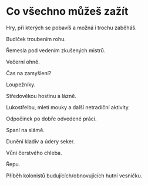 Co všechno můžeš zažít
======================
Hry, při kterých se pobavíš a možná i trochu zaběháš.

Budíček troubením rohu.

Řemesla pod vedením zkušených mistrů.

Večerní ohně.

Čas na zamyšlení?

Loupežníky.

Středověkou hostinu a lázně.

Lukostřelbu, mletí mouky a další netradiční aktivity.

Odpočinek po dobře odvedené práci.

Spaní na slámě.

Dunění kladiv a údery seker.

Vůni čerstvého chleba.

Řepu.

Příběh kolonistů budujících/obnovujících hutní vesničku.
